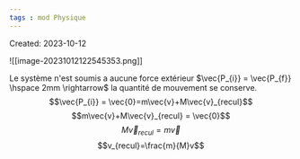 ```yaml
---
tags : mod Physique
---
```

Created: 2023-10-12

![[image-20231012122545353.png]]

Le système n'est soumis a aucune force extérieur $\vec{P_{i}} = \vec{P_{f}} \hspace 2mm \rightarrow$ la quantité de mouvement se conserve.
$$\vec{P_{i}} = \vec{0}=m\vec{v}+M\vec{v}_{recul}$$
$$m\vec{v}+M\vec{v}_{recul} = \vec{0}$$
$$M\vec{v}_{recul}=m\vec{v}$$
$$v_{recul}=\frac{m}{M}v$$
